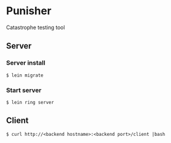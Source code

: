 # Punisher

Catastrophe testing tool

## Server

### Server install

    $ lein migrate

### Start server

    $ lein ring server


## Client

    $ curl http://<backend hostname>:<backend port>/client |bash
